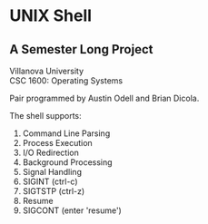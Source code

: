 # UNIX Shell

## A Semester Long Project

Villanova University  
CSC 1600: Operating Systems

Pair programmed by Austin Odell and Brian Dicola.

The shell supports:  
1.  Command Line Parsing
2.  Process Execution
3.  I/O Redirection
4.  Background Processing
5.  Signal Handling
  1.  SIGINT (ctrl-c)
  2.  SIGTSTP (ctrl-z)
6.  Resume
  1.  SIGCONT (enter 'resume')